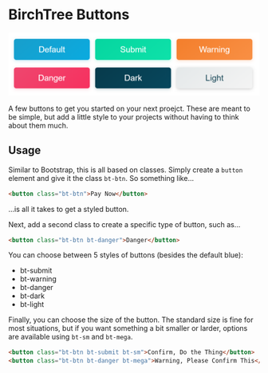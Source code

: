 # BirchTree Buttons

![](buttons.png)

A few buttons to get you started on your next proejct. These are meant to be simple, but add a little style to your projects without having to think about them much.

## Usage

Similar to Bootstrap, this is all based on classes. Simply create a <code>button</code> element and give it the class <code>bt-btn</code>. So something like...

```html
<button class="bt-btn">Pay Now</button>
```

...is all it takes to get a styled button.

Next, add a second class to create a specific type of button, such as...

```html
<button class="bt-btn bt-danger">Danger</button>
```

You can choose between 5 styles of buttons (besides the default blue):

* bt-submit
* bt-warning
* bt-danger
* bt-dark
* bt-light

Finally, you can choose the size of the button. The standard size is fine for most situations, but if you want something a bit smaller or larder, options are available using <code>bt-sm</code> and <code>bt-mega</code>.

```html
<button class="bt-btn bt-submit bt-sm">Confirm, Do the Thing</button>
<button class="bt-btn bt-danger bt-mega">Warning, Please Confirm This</button>
```

